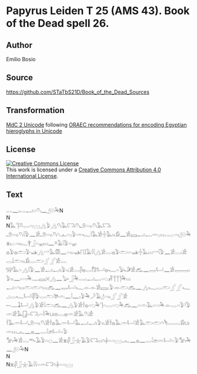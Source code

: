 # Papyrus Leiden T 25 (AMS 43). Book of the Dead spell 26.

## Author 

Emilio Bosio

## Source 

https://github.com/STaTbS21D/Book_of_the_Dead_Sources

## Transformation 

[MdC 2 Unicode](https://statbs21d.github.io/mdc2unicode.html) following [ORAEC recommendations for encoding Egyptian hieroglyphs in Unicode](https://github.com/oraec/recommendations-encoding-hieroglyphs)

## License 

<a rel="license" href="http://creativecommons.org/licenses/by/4.0/"><img alt="Creative Commons License" style="border-width:0" src="https://i.creativecommons.org/l/by/4.0/88x31.png" /></a><br />This work is licensed under a <a rel="license" href="http://creativecommons.org/licenses/by/4.0/">Creative Commons Attribution 4.0 International License</a>.

## Text 

<hiero><rubrum>𓂋𓈖𓏤𓂋𓂝𓏏𓄣𓏤</rubrum>𓈖𓊨𓇳𓅆N<br>
N<br>
N𓅓𓊹𓌨𓂋𓏏𓈉𓂻𓅱𓂻𓄣𓏤𓅓𓉐𓏤𓄣𓏤𓄂𓏏𓏭𓄣𓏤𓅓𓉐𓏤<br>
𓄂𓏏𓏭𓄣𓏤𓇋𓅱𓈖𓀀𓄂𓏏𓏭𓄣𓏤𓄹𓊵𓏏𓊪𓅱𓏛𓆑𓇋𓅓𓀀𓏶𓅓𓏭𓀁𓈖𓀀𓈙𓂝𓉻𓏛𓈒𓏥𓂋𓐞𓏏𓏤𓊨𓇳𓅆𓁷𓏤𓐞𓏏𓏤𓆑𓋁𓃀𓏏𓈇𓏤𓏥𓈖𓎼𓄿𓇋𓅱𓏏𓈇𓏤<br>
𓐍𓅱𓐍𓂧𓅱𓊛𓂻𓎡𓅓𓏃𓈖𓏏𓏭𓊛𓉔𓄿𓇋𓇋𓂻𓀀𓂋𓐍𓅱𓂧𓏏𓊛𓏶𓅓𓏥𓎡𓇋𓅱𓈖𓀀𓂋𓏤𓀀𓂋𓌃𓂧𓏭𓀁𓂋𓂧𓂾𓂾𓀀𓂋<br>
𓈝𓅓𓏏𓂻𓇋𓅱𓈖𓀀𓂝𓂝𓏤𓅱𓏭𓀀𓂋𓋴𓐍𓂋𓀗𓂡𓐍𓆑𓏏𓅂𓀏𓀀𓃹𓈖𓉿𓂡𓈖𓀀𓉿𓉿𓏤𓅱𓏭𓈖𓇯𓅆𓊃𓈙𓏴𓂻𓈖𓅬𓃀𓅆𓂋𓊪𓂝𓉻𓏏𓆇𓀻𓊹𓊹𓊹𓅆𓏥<br>
𓂝𓏏𓄹𓏥𓂧𓂧𓄹𓏥𓃹𓈖𓉿𓂡𓆑𓁹𓁹𓀀𓈙𓊪𓅱𓁺𓂧𓃹𓈖𓂻𓆑𓂋𓂧𓂾𓂾𓆑𓈎𓂋𓆑𓂡𓇋𓋴𓅱𓂋𓂧𓌗𓏛𓈖𓇋𓈖𓊪𓅱𓅆𓌳𓄿𓊨𓏏𓏭𓂾𓂾𓀀<br>
𓍿𓊃𓍞𓂡𓂻𓅱𓀀𓇋𓂧𓃹𓈖𓂻𓅱𓀀𓌂𓐍𓏏𓆇𓅆𓊹𓏏𓂋𓏏𓆇𓅆𓃹𓈖𓏏𓏛𓅓𓇯𓅆𓁹𓂋𓏏𓅱𓎗𓅱𓏛𓀀𓅓𓉗𓏏𓉐𓊪𓏏𓎛𓅆𓂓𓏤𓊖𓂋𓐍𓏛𓀀𓅓𓄣𓏤𓀀<br>
𓌂𓅓𓏛𓂡𓄂𓏏𓏭𓄣𓏤𓀀𓌂𓐍𓅓𓏛𓂡𓅓𓂝𓂝𓏤𓅱𓏭𓀀𓌂𓐍𓅓𓏛𓂡𓀀𓅓𓂧𓂧𓄹𓌸𓂋𓂋𓀁𓂓𓏤𓏛𓏥𓂜𓈖𓐍𓈖𓂋𓇋𓂉𓂡𓏏𓅱<br>
𓅡𓏤𓅆𓀀𓂋𓆞𓄿𓅱𓏏𓐎𓈖𓀀𓁷𓏤𓋴𓃀𓇼𓄿𓅱𓉐𓏥𓏌𓏤𓋀𓏏𓏏𓈉𓂜𓈖𓐍𓈖𓂋𓇋𓂉𓏛𓂡𓏏𓅱𓅡𓏤𓅆𓈖𓊨𓇳𓅆N<br>
N<br>
N𓁷𓏤𓋴𓃀𓇼𓄿𓇋𓇋𓏏𓏛𓉐𓏌𓏤𓋀𓏏𓏏𓈉<br></hiero>